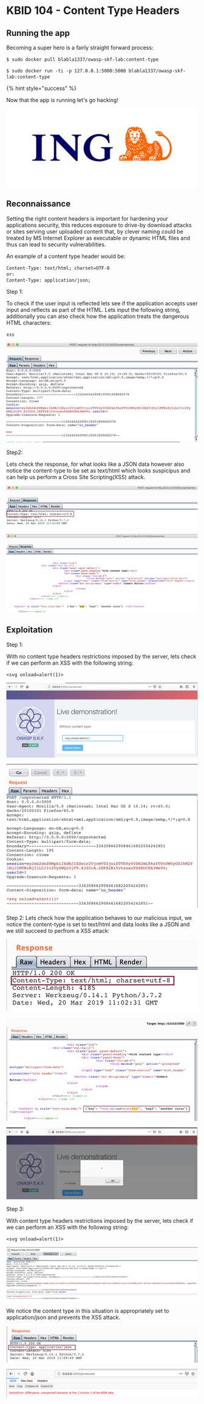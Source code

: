 # KBID 104 - Content Type Headers


## Running the app

Becoming a super hero is a fairly straight forward process:

```text
$ sudo docker pull blabla1337/owasp-skf-lab:content-type 
```

```text
$ sudo docker run -ti -p 127.0.0.1:5000:5000 blabla1337/owasp-skf-lab:content-type
```

{% hint style="success" %}

Now that the app is running let's go hacking! 

![](.gitbook/assets/ING_Primary_Logo.png)

## Reconnaissance

Setting the right content headers is important for hardening your applications security, this reduces exposure to drive-by download attacks or sites serving user uploaded content that, by clever naming could be treated by MS Internet Explorer as executable or dynamic HTML files and thus can lead to security vulnerabilities.


An example of a content type header would be:
```text
Content-Type: text/html; charset=UTF-8
or:
Content-Type: application/json;
```
Step 1:

To check if the user input is reflected lets see if the application accepts user input and reflects as part of the HTML. Lets input the following string, additionally you can also check how the application treats the dangerous HTML characters:

```text
xss
```

![](.gitbook/assets/reco1.png)


Step2:

Lets check the response, for what looks like a JSON data however also notice the content-type to be set as text/html which looks suspicipus and can help us perform a Cross Site Scripting(XSS) attack. 

![](.gitbook/assets/reco2.png)

![](.gitbook/assets/reco3.png)


## Exploitation

Step 1:

With no content type headers restrictions imposed by the server, lets check if we can perform an XSS with the following string:

```text
<svg onload=alert(1)>
```

![](.gitbook/assets/content1.png)

![](.gitbook/assets/content2.png)

Step 2: Lets check how the application behaves to our malicious input, we notice the content-type is set to text/html and data looks like a JSON and we still succeed to perfrom a XSS attack:

![](.gitbook/assets/content3.png)

![](.gitbook/assets/content4.png)

![](.gitbook/assets/content5.png)

Step 3:

With content type headers restrictions imposed by the server, lets check if we can perform an XSS with the following string:

```text
<svg onload=alert(1)>
```

![](.gitbook/assets/content6.png)

We notice the content type in this situation is appropriately set to application/json and prevents the XSS attack.

![](.gitbook/assets/content7.png)

![](.gitbook/assets/content8.png)

